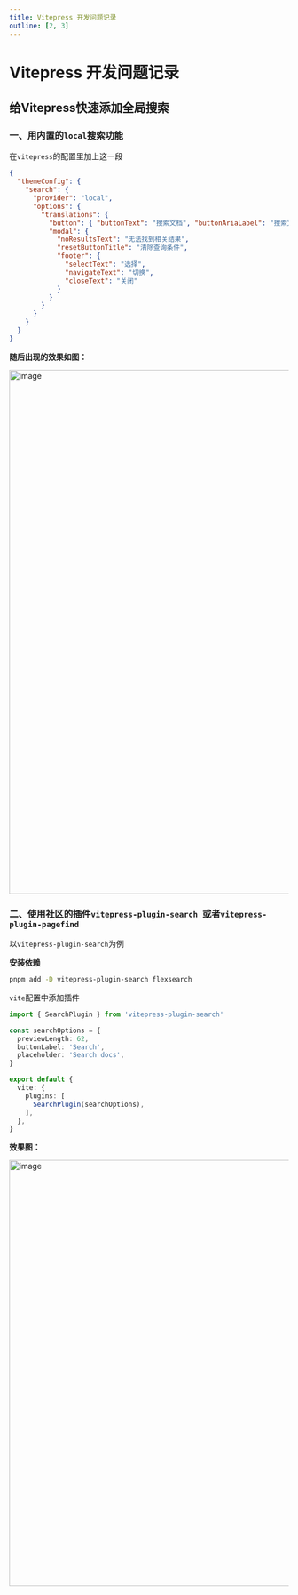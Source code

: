 ```yaml
---
title: Vitepress 开发问题记录
outline: [2, 3]
---
```


# Vitepress 开发问题记录

## 给Vitepress快速添加全局搜索

### 一、用内置的`local`搜索功能

在`vitepress`的配置里加上这一段
```json
{
  "themeConfig": {
    "search": {
      "provider": "local",
      "options": {
        "translations": {
          "button": { "buttonText": "搜索文档", "buttonAriaLabel": "搜索文档" },
          "modal": {
            "noResultsText": "无法找到相关结果",
            "resetButtonTitle": "清除查询条件",
            "footer": {
              "selectText": "选择",
              "navigateText": "切换",
              "closeText": "关闭"
            }
          }
        }
      }
    }
  }
}
```

**随后出现的效果如图：**

<img width="943" alt="image" src="https://github.com/sxzz/vue-macros/assets/96854855/96e01fad-a434-4a79-bfb9-04ed0ffd2525">

### 二、使用社区的插件`vitepress-plugin-search `或者`vitepress-plugin-pagefind`

以`vitepress-plugin-search`为例

**安装依赖**

```bash
pnpm add -D vitepress-plugin-search flexsearch
```

`vite`配置中添加插件

```ts
import { SearchPlugin } from 'vitepress-plugin-search'

const searchOptions = {
  previewLength: 62,
  buttonLabel: 'Search',
  placeholder: 'Search docs',
}

export default {
  vite: {
    plugins: [
      SearchPlugin(searchOptions),
    ],
  },
}
```

**效果图：**

<img width="767" alt="image" src="https://github.com/sxzz/vue-macros/assets/96854855/9e75d928-7aa2-4d85-879c-52fb46680312">
